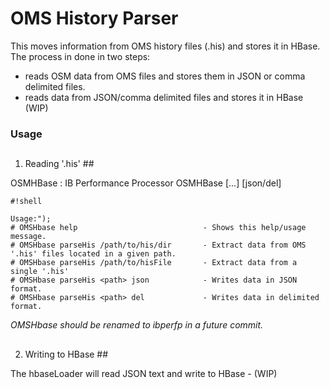 # OMS History Parser #

This moves information from OMS history files (.his) and stores it in HBase. The process in done in two steps:
* reads OSM data from OMS files and stores them in JSON or comma delimited files.
* reads data from JSON/comma delimited files and stores it in HBase (WIP)

### Usage ###
## 
1. Reading '.his' ##

OSMHBase : IB Performance Processor
 OSMHBase <operation> [<args>...] [json/del]


```
#!shell

Usage:");
# OMSHbase help                            - Shows this help/usage message.
# OMSHbase parseHis /path/to/his/dir       - Extract data from OMS '.his' files located in a given path.
# OMSHbase parseHis /path/to/hisFile       - Extract data from a single '.his'
# OMSHbase parseHis <path> json            - Writes data in JSON format.
# OMSHbase parseHis <path> del             - Writes data in delimited format.
```


*OMSHbase should be renamed to ibperfp in a future commit.*
## 
2. Writing to HBase ##

The hbaseLoader will read JSON text and write to HBase - (WIP)

 